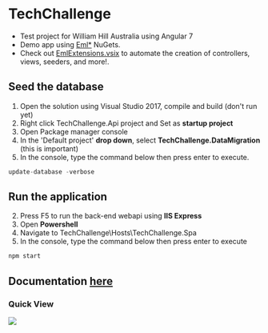 # TechChallenge
* Test project for William Hill Australia using Angular 7
* Demo app using [Eml*](https://www.nuget.org/packages?q=EddLonzanida) NuGets.
* Check out [EmlExtensions.vsix](https://marketplace.visualstudio.com/items?itemName=eDuDeTification.EmlExtensions) to automate the creation of controllers, views, seeders, and more!.

## Seed the database
1. Open the solution using Visual Studio 2017, compile and build (don't run yet)
2. Right click TechChallenge.Api project and Set as **startup project**
3. Open Package manager console
4. In the 'Default project' **drop down**, select **TechChallenge.DataMigration** (this is important)
5. In the console, type the command below then press enter to execute. 
```javascript
update-database -verbose
```

## Run the application
2. Press F5 to run the back-end webapi using **IIS Express**
3. Open **Powershell**
4. Navigate to TechChallenge\Hosts\TechChallenge.Spa
5. In the console, type the command below then press enter to execute
```javascript
npm start
```
## Documentation [here](https://raw.githubusercontent.com/EddLonzanida/TechChallenge-WebApi/master/Docs/TechChallenge%20-%20SolutionArchitecture.docx)

### Quick View
![](https://github.com/EddLonzanida/TechChallenge-WebApi/blob/master/Docs/Art/QuickView.png)

